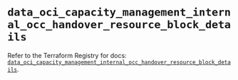 # `data_oci_capacity_management_internal_occ_handover_resource_block_details`

Refer to the Terraform Registry for docs: [`data_oci_capacity_management_internal_occ_handover_resource_block_details`](https://registry.terraform.io/providers/oracle/oci/7.19.0/docs/data-sources/capacity_management_internal_occ_handover_resource_block_details).
